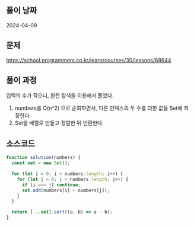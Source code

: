 ## 풀이 날짜

2024-04-09

## 문제

https://school.programmers.co.kr/learn/courses/30/lessons/68644

## 풀이 과정

입력의 수가 작으니, 완전 탐색을 이용해서 풀었다.

1. numbers를 O(n^2) 으로 순회하면서, 다른 인덱스의 두 수를 더한 값을 Set에 저장한다.
2. Set을 배열로 만들고 정렬한 뒤 반환한다.

## 소스코드

```js
function solution(numbers) {
  const set = new Set();

  for (let i = 0; i < numbers.length; i++) {
    for (let j = 0; j < numbers.length; j++) {
      if (i === j) continue;
      set.add(numbers[i] + numbers[j]);
    }
  }

  return [...set].sort((a, b) => a - b);
}
```
